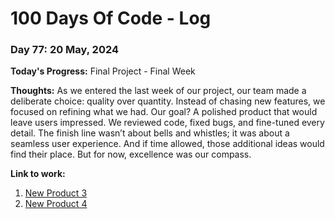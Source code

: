 # 100 Days Of Code - Log

### Day 77: 20 May, 2024

**Today's Progress:** Final Project - Final Week

**Thoughts:** As we entered the last week of our project, our team made a deliberate choice: quality over quantity. Instead of chasing new features, we focused on refining what we had. Our goal? A polished product that would leave users impressed.
We reviewed code, fixed bugs, and fine-tuned every detail. The finish line wasn’t about bells and whistles; it was about a seamless user experience. And if time allowed, those additional ideas would find their place. But for now, excellence was our compass.

**Link to work:**

1. [New Product 3](https://www.eslando.vercel.app?product=2)
2. [New Product 4](https://www.eslando.vercel.app?product=3)
